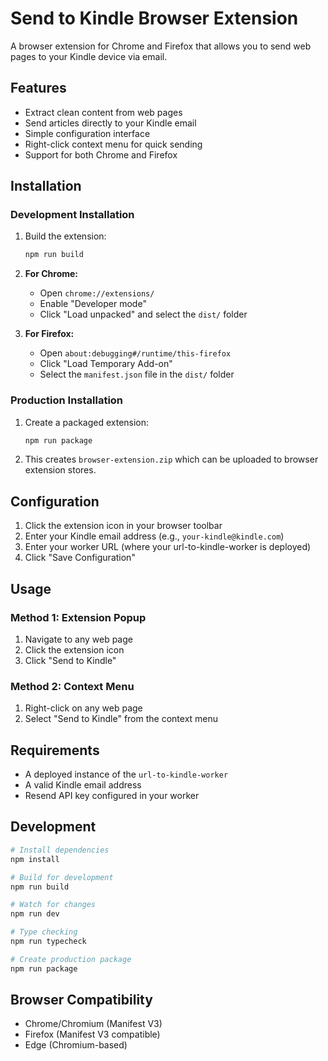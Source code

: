 # Send to Kindle Browser Extension

A browser extension for Chrome and Firefox that allows you to send web pages to your Kindle device via email.

## Features

- Extract clean content from web pages
- Send articles directly to your Kindle email
- Simple configuration interface
- Right-click context menu for quick sending
- Support for both Chrome and Firefox

## Installation

### Development Installation

1. Build the extension:
   ```bash
   npm run build
   ```

2. **For Chrome:**
   - Open `chrome://extensions/`
   - Enable "Developer mode"
   - Click "Load unpacked" and select the `dist/` folder

3. **For Firefox:**
   - Open `about:debugging#/runtime/this-firefox`
   - Click "Load Temporary Add-on"
   - Select the `manifest.json` file in the `dist/` folder

### Production Installation

1. Create a packaged extension:
   ```bash
   npm run package
   ```

2. This creates `browser-extension.zip` which can be uploaded to browser extension stores.

## Configuration

1. Click the extension icon in your browser toolbar
2. Enter your Kindle email address (e.g., `your-kindle@kindle.com`)
3. Enter your worker URL (where your url-to-kindle-worker is deployed)
4. Click "Save Configuration"

## Usage

### Method 1: Extension Popup
1. Navigate to any web page
2. Click the extension icon
3. Click "Send to Kindle"

### Method 2: Context Menu
1. Right-click on any web page
2. Select "Send to Kindle" from the context menu

## Requirements

- A deployed instance of the `url-to-kindle-worker`
- A valid Kindle email address
- Resend API key configured in your worker

## Development

```bash
# Install dependencies
npm install

# Build for development
npm run build

# Watch for changes
npm run dev

# Type checking
npm run typecheck

# Create production package
npm run package
```

## Browser Compatibility

- Chrome/Chromium (Manifest V3)
- Firefox (Manifest V3 compatible)
- Edge (Chromium-based)